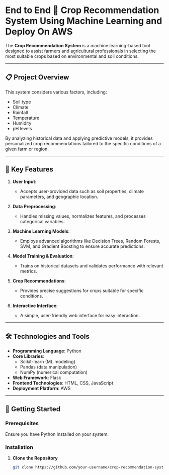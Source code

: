 # End to End 🌾 Crop Recommendation System Using Machine Learning and Deploy On AWS
 

The **Crop Recommendation System** is a machine learning-based tool designed to assist farmers and agricultural professionals in selecting the most suitable crops based on environmental and soil conditions.  

---

## 📋 Project Overview  

This system considers various factors, including:  
- Soil type  
- Climate  
- Rainfall  
- Temperature  
- Humidity  
- pH levels  

By analyzing historical data and applying predictive models, it provides personalized crop recommendations tailored to the specific conditions of a given farm or region.  

---

## 🌟 Key Features  

1. **User Input**:  
   - Accepts user-provided data such as soil properties, climate parameters, and geographic location.  

2. **Data Preprocessing**:  
   - Handles missing values, normalizes features, and processes categorical variables.  

3. **Machine Learning Models**:  
   - Employs advanced algorithms like Decision Trees, Random Forests, SVM, and Gradient Boosting to ensure accurate predictions.  

4. **Model Training & Evaluation**:  
   - Trains on historical datasets and validates performance with relevant metrics.  

5. **Crop Recommendations**:  
   - Provides precise suggestions for crops suitable for specific conditions.  

6. **Interactive Interface**:  
   - A simple, user-friendly web interface for easy interaction.  

---

## 🛠️ Technologies and Tools  

- **Programming Language**: Python  
- **Core Libraries**:  
  - Scikit-learn (ML modeling)  
  - Pandas (data manipulation)  
  - NumPy (numerical computation)  
- **Web Framework**: Flask  
- **Frontend Technologies**: HTML, CSS, JavaScript  
- **Deployment Platform**: AWS  

---

## 🚀 Getting Started  

### Prerequisites  
Ensure you have Python installed on your system.  

### Installation  

1. **Clone the Repository**  
   ```bash
   git clone https://github.com/your-username/crop-recommendation-system.git
